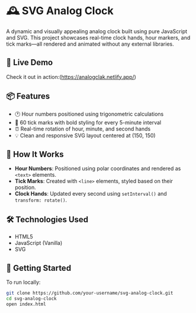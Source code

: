 # 🕰️ SVG Analog Clock

A dynamic and visually appealing analog clock built using pure JavaScript and SVG. This project showcases real-time clock hands, hour markers, and tick marks—all rendered and animated without any external libraries.

## 🔗 Live Demo

Check it out in action:(https://analogclak.netlify.app/)

## 📦 Features

- 🕐 Hour numbers positioned using trigonometric calculations
- 🎯 60 tick marks with bold styling for every 5-minute interval
- ⏰ Real-time rotation of hour, minute, and second hands
- 💡 Clean and responsive SVG layout centered at (150, 150)

## 🧠 How It Works

- **Hour Numbers**: Positioned using polar coordinates and rendered as `<text>` elements.
- **Tick Marks**: Created with `<line>` elements, styled based on their position.
- **Clock Hands**: Updated every second using `setInterval()` and `transform: rotate()`.

## 🛠️ Technologies Used

- HTML5
- JavaScript (Vanilla)
- SVG

## 🚀 Getting Started

To run locally:

```bash
git clone https://github.com/your-username/svg-analog-clock.git
cd svg-analog-clock
open index.html
